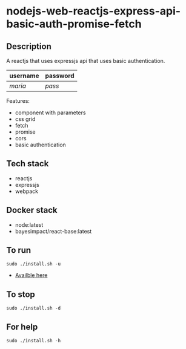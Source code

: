# nodejs-web-reactjs-express-api-basic-auth-promise-fetch

## Description
A reactjs that uses expressjs api that uses basic authentication.

| username | password |
| -------- | -------- |
| *maria* | *pass* |

Features: 
- component with parameters
- css grid
- fetch
- promise
- cors
- basic authentication

## Tech stack
- reactjs
- expressjs
- webpack

## Docker stack
- node:latest
- bayesimpact/react-base:latest

## To run
`sudo ./install.sh -u`
- [Availble here](http://localhost/)

## To stop
`sudo ./install.sh -d`

## For help
`sudo ./install.sh -h`